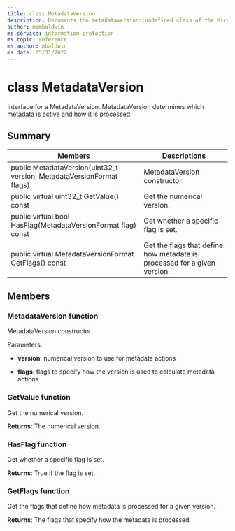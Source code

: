 ```yaml
---
title: class MetadataVersion 
description: Documents the metadataversion::undefined class of the Microsoft Information Protection SDK.
author: msmbaldwin
ms.service: information-protection
ms.topic: reference
ms.author: mbaldwin
ms.date: 05/31/2022
---
```


# class MetadataVersion 
Interface for a MetadataVersion. MetadataVersion determines which metadata is active and how it is processed.
  
## Summary
 Members                        | Descriptions                                
--------------------------------|---------------------------------------------
public MetadataVersion(uint32_t version, MetadataVersionFormat flags)  |  MetadataVersion constructor.
public virtual uint32_t GetValue() const  |  Get the numerical version.
public virtual bool HasFlag(MetadataVersionFormat flag) const  |  Get whether a specific flag is set.
public virtual MetadataVersionFormat GetFlags() const  |  Get the flags that define how metadata is processed for a given version.
  
## Members
  
### MetadataVersion function
MetadataVersion constructor.

Parameters:  
* **version**: numerical version to use for metadata actions 


* **flags**: flags to specify how the version is used to calculate metadata actions


  
### GetValue function
Get the numerical version.

  
**Returns**: The numerical version.
  
### HasFlag function
Get whether a specific flag is set.

  
**Returns**: True if the flag is set.
  
### GetFlags function
Get the flags that define how metadata is processed for a given version.

  
**Returns**: The flags that specify how the metadata is processed.
